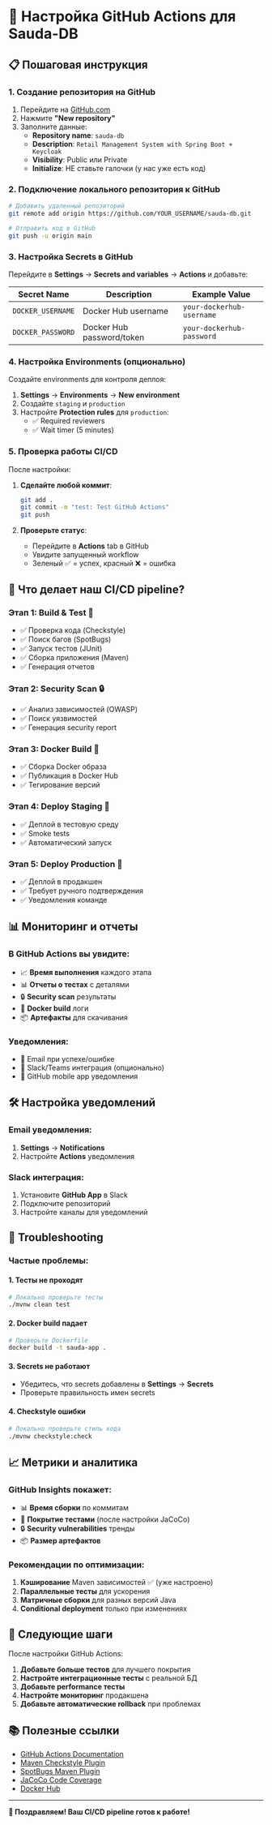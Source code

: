 # 🚀 Настройка GitHub Actions для Sauda-DB

## 📋 Пошаговая инструкция

### **1. Создание репозитория на GitHub**

1. Перейдите на [GitHub.com](https://github.com)
2. Нажмите **"New repository"**
3. Заполните данные:
   - **Repository name**: `sauda-db`
   - **Description**: `Retail Management System with Spring Boot + Keycloak`
   - **Visibility**: Public или Private
   - **Initialize**: НЕ ставьте галочки (у нас уже есть код)

### **2. Подключение локального репозитория к GitHub**

```bash
# Добавить удаленный репозиторий
git remote add origin https://github.com/YOUR_USERNAME/sauda-db.git

# Отправить код в GitHub
git push -u origin main
```

### **3. Настройка Secrets в GitHub**

Перейдите в **Settings** → **Secrets and variables** → **Actions** и добавьте:

| Secret Name | Description | Example Value |
|-------------|-------------|---------------|
| `DOCKER_USERNAME` | Docker Hub username | `your-dockerhub-username` |
| `DOCKER_PASSWORD` | Docker Hub password/token | `your-dockerhub-password` |

### **4. Настройка Environments (опционально)**

Создайте environments для контроля деплоя:

1. **Settings** → **Environments** → **New environment**
2. Создайте `staging` и `production`
3. Настройте **Protection rules** для `production`:
   - ✅ Required reviewers
   - ✅ Wait timer (5 minutes)

### **5. Проверка работы CI/CD**

После настройки:

1. **Сделайте любой коммит**:
   ```bash
   git add .
   git commit -m "test: Test GitHub Actions"
   git push
   ```

2. **Проверьте статус**:
   - Перейдите в **Actions** tab в GitHub
   - Увидите запущенный workflow
   - Зеленый ✅ = успех, красный ❌ = ошибка

## 🔧 Что делает наш CI/CD pipeline?

### **Этап 1: Build & Test** 🧪
- ✅ Проверка кода (Checkstyle)
- ✅ Поиск багов (SpotBugs)
- ✅ Запуск тестов (JUnit)
- ✅ Сборка приложения (Maven)
- ✅ Генерация отчетов

### **Этап 2: Security Scan** 🔒
- ✅ Анализ зависимостей (OWASP)
- ✅ Поиск уязвимостей
- ✅ Генерация security report

### **Этап 3: Docker Build** 🐳
- ✅ Сборка Docker образа
- ✅ Публикация в Docker Hub
- ✅ Тегирование версий

### **Этап 4: Deploy Staging** 🚀
- ✅ Деплой в тестовую среду
- ✅ Smoke tests
- ✅ Автоматический запуск

### **Этап 5: Deploy Production** 🎯
- ✅ Деплой в продакшен
- ✅ Требует ручного подтверждения
- ✅ Уведомления команде

## 📊 Мониторинг и отчеты

### **В GitHub Actions вы увидите:**
- 📈 **Время выполнения** каждого этапа
- 📊 **Отчеты о тестах** с деталями
- 🔒 **Security scan** результаты
- 🐳 **Docker build** логи
- 📦 **Артефакты** для скачивания

### **Уведомления:**
- 📧 Email при успехе/ошибке
- 💬 Slack/Teams интеграция (опционально)
- 📱 GitHub mobile app уведомления

## 🛠️ Настройка уведомлений

### **Email уведомления:**
1. **Settings** → **Notifications**
2. Настройте **Actions** уведомления

### **Slack интеграция:**
1. Установите **GitHub App** в Slack
2. Подключите репозиторий
3. Настройте каналы для уведомлений

## 🚨 Troubleshooting

### **Частые проблемы:**

#### **1. Тесты не проходят**
```bash
# Локально проверьте тесты
./mvnw clean test
```

#### **2. Docker build падает**
```bash
# Проверьте Dockerfile
docker build -t sauda-app .
```

#### **3. Secrets не работают**
- Убедитесь, что secrets добавлены в **Settings** → **Secrets**
- Проверьте правильность имен secrets

#### **4. Checkstyle ошибки**
```bash
# Локально проверьте стиль кода
./mvnw checkstyle:check
```

## 📈 Метрики и аналитика

### **GitHub Insights покажет:**
- 📊 **Время сборки** по коммитам
- 🧪 **Покрытие тестами** (после настройки JaCoCo)
- 🔒 **Security vulnerabilities** тренды
- 📦 **Размер артефактов**

### **Рекомендации по оптимизации:**
1. **Кэширование** Maven зависимостей ✅ (уже настроено)
2. **Параллельные тесты** для ускорения
3. **Матричные сборки** для разных версий Java
4. **Conditional deployment** только при изменениях

## 🎯 Следующие шаги

После настройки GitHub Actions:

1. **Добавьте больше тестов** для лучшего покрытия
2. **Настройте интеграционные тесты** с реальной БД
3. **Добавьте performance тесты**
4. **Настройте мониторинг** продакшена
5. **Добавьте автоматические rollback** при проблемах

## 📚 Полезные ссылки

- [GitHub Actions Documentation](https://docs.github.com/en/actions)
- [Maven Checkstyle Plugin](https://maven.apache.org/plugins/maven-checkstyle-plugin/)
- [SpotBugs Maven Plugin](https://spotbugs.github.io/spotbugs-maven-plugin/)
- [JaCoCo Code Coverage](https://www.jacoco.org/jacoco/trunk/doc/maven.html)
- [Docker Hub](https://hub.docker.com/)

---

**🎉 Поздравляем! Ваш CI/CD pipeline готов к работе!**
